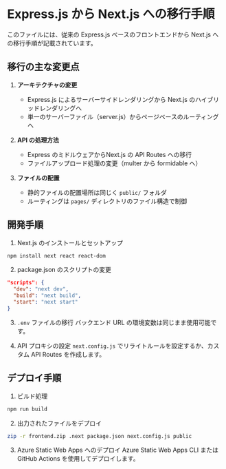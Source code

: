 # Express.js から Next.js への移行手順

このファイルには、従来の Express.js ベースのフロントエンドから Next.js への移行手順が記載されています。

## 移行の主な変更点

1. **アーキテクチャの変更**
   - Express.js によるサーバーサイドレンダリングから Next.js のハイブリッドレンダリングへ
   - 単一のサーバーファイル（server.js）からページベースのルーティングへ

2. **API の処理方法**
   - Express のミドルウェアからNext.js の API Routes への移行
   - ファイルアップロード処理の変更（multer から formidable へ）

3. **ファイルの配置**
   - 静的ファイルの配置場所は同じく `public/` フォルダ
   - ルーティングは `pages/` ディレクトリのファイル構造で制御

## 開発手順

1. Next.js のインストールとセットアップ
```bash
npm install next react react-dom
```

2. package.json のスクリプトの変更
```json
"scripts": {
  "dev": "next dev",
  "build": "next build",
  "start": "next start"
}
```

3. `.env` ファイルの移行
バックエンド URL の環境変数は同じまま使用可能です。

4. API プロキシの設定
`next.config.js` でリライトルールを設定するか、カスタム API Routes を作成します。

## デプロイ手順

1. ビルド処理
```bash
npm run build
```

2. 出力されたファイルをデプロイ
```bash
zip -r frontend.zip .next package.json next.config.js public
```

3. Azure Static Web Apps へのデプロイ
Azure Static Web Apps CLI または GitHub Actions を使用してデプロイします。

